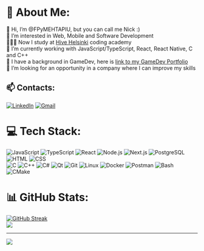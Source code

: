 # 💫 About Me:
👋 Hi, I’m @FPyMEHTAPIU, but you can call me Nick :)<br>👀 I’m interested in Web, Mobile and Software Development<br>👨🏻‍💻 Now I study at <a href="https://www.hive.fi/en/">Hive Helsinki</a> coding academy<br>🌱 I’m currently working with JavaScript/TypeScript, React, React Native, C and C++<br>💼 I have a background in GameDev, here is <a href="https://gameportfolio.notion.site/Mykola-Saveliev-77f10c779fda4d84a664539c9e0d54ac?pvs=4">link to my GameDev Portfolio</a><br>💞️ I’m looking for an opportunity in a company where I can improve my skills<br>


## 📫 Contacts:
[![LinkedIn](https://img.shields.io/badge/LinkedIn-blue?style=for-the-badge&logo=LinkedIn&logoColor=white)](https://linkedin.com/in/https://www.linkedin.com/in/mykolasaveliev/) [![Gmail](https://img.shields.io/badge/Gmail-red?style=for-the-badge&logo=Gmail&logoColor=white)](mailto:kolya59264@gmail.com)

# 💻 Tech Stack:
![JavaScript](https://img.shields.io/badge/JavaScript-black?style=for-the-badge&logo=javascript&logoColor=black&color=%23F7DF1E) ![TypeScript](https://img.shields.io/badge/TypeScript-%233178C6?style=for-the-badge&logo=typescript&logoColor=white) ![React](https://img.shields.io/badge/React%2FReact_Native-black?style=for-the-badge&logo=react&logoColor=white) ![Node.js](https://img.shields.io/badge/Node.js-%235FA04E?style=for-the-badge&logo=nodedotjs&logoColor=white) ![Next.js](https://img.shields.io/badge/Next.js-black?style=for-the-badge&logo=nextdotjs&logoColor=white) ![PostgreSQL](https://img.shields.io/badge/PostgreSQL-%234169E1?style=for-the-badge&logo=postgresql&logoColor=white) ![HTML](https://img.shields.io/badge/html-%23E34F26?style=for-the-badge&logo=html5&logoColor=white) ![CSS](https://img.shields.io/badge/css-%231572B6?style=for-the-badge&logo=css3&logoColor=white)
</br>
![C](https://img.shields.io/badge/c-%2300599C.svg?style=for-the-badge&logo=c&logoColor=white) ![C++](https://img.shields.io/badge/c++-%2300599C.svg?style=for-the-badge&logo=c%2B%2B&logoColor=white) ![C#](https://img.shields.io/badge/C%23-purple?style=for-the-badge&logo=sharp&logoColor=white) ![Qt](https://img.shields.io/badge/Qt-%23217346.svg?style=for-the-badge&logo=Qt&logoColor=white) ![Git](https://img.shields.io/badge/Git-orange?style=for-the-badge&logo=Git&logoColor=white) ![Linux](https://img.shields.io/badge/Linux-blue?style=for-the-badge&logo=Linux&logoColor=white) ![Docker](https://img.shields.io/badge/docker-%232496ED?style=for-the-badge&logo=docker&logoColor=white) ![Postman](https://img.shields.io/badge/postman-%23FF6C37?style=for-the-badge&logo=postman&logoColor=white)
 ![Bash](https://img.shields.io/badge/Bash-black?style=for-the-badge&logo=GNU%20Bash&logoColor=white) ![CMake](https://img.shields.io/badge/CMake-%23008FBA.svg?style=for-the-badge&logo=cmake&logoColor=white)

# 📊 GitHub Stats:
[![GitHub Streak](https://github-readme-streak-stats.herokuapp.com?user=FPyMEHTAPIU&card_width=300&card_height=140&hide_current_streak=true&hide_longest_streak=true)](https://git.io/streak-stats) </br> ![](https://github-readme-stats.vercel.app/api/top-langs/?username=FPyMEHTAPIU&theme=default&hide_border=false&include_all_commits=false&count_private=false&layout=compact)

---
[![](https://visitcount.itsvg.in/api?id=FPyMEHTAPIU&icon=0&color=10)](https://visitcount.itsvg.in)

<!-- Proudly created with GPRM ( https://gprm.itsvg.in ) -->

<!---
FPyMEHTAPIU/FPyMEHTAPIU is a ✨ special ✨ repository because its `README.md` (this file) appears on your GitHub profile.
You can click the Preview link to take a look at your changes.
--->
